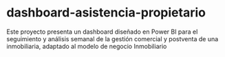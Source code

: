 # dashboard-asistencia-propietario
Este proyecto presenta un dashboard diseñado en Power BI para el seguimiento y análisis semanal de la gestión comercial y postventa de una inmobiliaria, adaptado al modelo de negocio Inmobiliario
